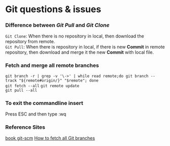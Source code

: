 # Git questions & issues
### Difference between _Git Pull_ and _Git Clone_

`Git Clone`: When there is no repository in local, then download the repository from remote.  
`Git Pull`: When there is repository in local, if there is new __Commit__ in remote repository, then download and merge it the new __Commit__ with local file.  

### Fetch and merge all remote branches
`git branch -r | grep -v '\->' | while read remote;do git branch --track "${remote#origin/}" "$remote"; done`  
`git fetch --all`  `git remote update`  
`git pull --all` 

### To exit the commandline insert
Press ESC and then type :wq  

### Reference Sites
[book git-scm](https://book.git-scm.com/book/en/v2/Git-Basics-Getting-a-Git-Repository)
[How to fetch all Git branches](https://stackoverflow.com/questions/10312521/how-to-fetch-all-git-branches)
